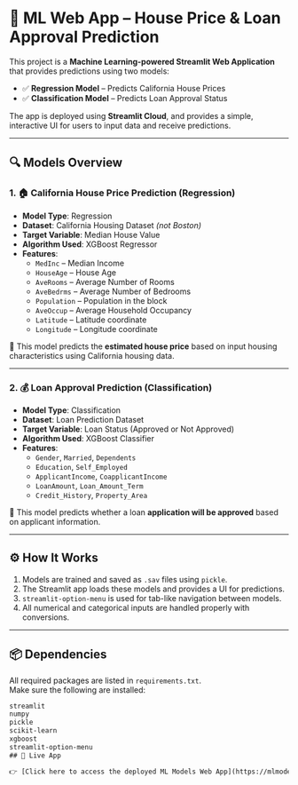 # 🧠 ML Web App – House Price & Loan Approval Prediction

This project is a **Machine Learning-powered Streamlit Web Application** that provides predictions using two models:

- ✅ **Regression Model** – Predicts California House Prices  
- ✅ **Classification Model** – Predicts Loan Approval Status  

The app is deployed using **Streamlit Cloud**, and provides a simple, interactive UI for users to input data and receive predictions.

---

## 🔍 Models Overview

### 1. 🏠 California House Price Prediction (Regression)

- **Model Type**: Regression  
- **Dataset**: California Housing Dataset *(not Boston)*  
- **Target Variable**: Median House Value  
- **Algorithm Used**: XGBoost Regressor  
- **Features**:
  - `MedInc` – Median Income
  - `HouseAge` – House Age
  - `AveRooms` – Average Number of Rooms
  - `AveBedrms` – Average Number of Bedrooms
  - `Population` – Population in the block
  - `AveOccup` – Average Household Occupancy
  - `Latitude` – Latitude coordinate
  - `Longitude` – Longitude coordinate

📌 This model predicts the **estimated house price** based on input housing characteristics using California housing data.

---

### 2. 💰 Loan Approval Prediction (Classification)

- **Model Type**: Classification  
- **Dataset**: Loan Prediction Dataset  
- **Target Variable**: Loan Status (Approved or Not Approved)  
- **Algorithm Used**: XGBoost Classifier  
- **Features**:
  - `Gender`, `Married`, `Dependents`
  - `Education`, `Self_Employed`
  - `ApplicantIncome`, `CoapplicantIncome`
  - `LoanAmount`, `Loan_Amount_Term`
  - `Credit_History`, `Property_Area`

📌 This model predicts whether a loan **application will be approved** based on applicant information.

---

## ⚙️ How It Works

1. Models are trained and saved as `.sav` files using `pickle`.
2. The Streamlit app loads these models and provides a UI for predictions.
3. `streamlit-option-menu` is used for tab-like navigation between models.
4. All numerical and categorical inputs are handled properly with conversions.

---

## 📦 Dependencies

All required packages are listed in `requirements.txt`.  
Make sure the following are installed:

```txt
streamlit
numpy
pickle
scikit-learn
xgboost
streamlit-option-menu
## 🔗 Live App

👉 [Click here to access the deployed ML Models Web App](https://mlmodelswebapp2-sk4tntsrva88mbukrdpgqx.streamlit.app/)

